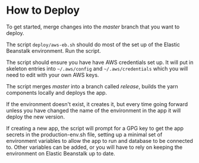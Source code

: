 # How to Deploy 

To get started, merge changes into the *master* branch that you want to deploy.

The script `deploy/aws-eb.sh` should do most of the set up of the Elastic Beanstalk environment. Run the script.

The script should ensure you have have AWS credentials set up. It will put in skeleton 
entries into `~/.aws/config` and `~/.aws/credentials` which you will need to edit with your own AWS keys.

The script merges *master* into a branch called *release*, builds the yarn components locally and deploys the app. 

If the environment doesn't exist, it creates it, but every time going forward unless you have 
changed the name of the environment in the app it will deploy the new version. 

If creating a new app, the script will prompt for a GPG key to get the app secrets in the production-env.sh file, setting up a
minimal set of environment variables to allow the app to run and database to be connected to. Other variables can be added,
or you will have to rely on keeping the environment on Elastic Beanstalk up to date.
